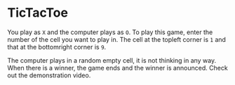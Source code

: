 
# TicTacToe
You play as `X` and the computer plays as `O`.
To play this game, enter the number of the cell you want to play in.
The cell at the topleft corner is `1` and that at the bottomright corner
is `9`.

The computer plays in a random empty cell, it is not thinking in any way.
When there is a winner, the game ends and the winner is announced.
Check out the demonstration video.
